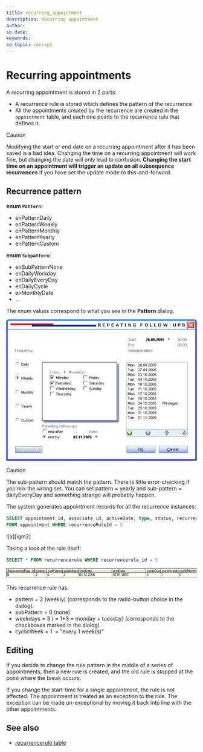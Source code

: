```yaml
---
title: recurring_appointment
description: Recurring appointment
author:
so.date:
keywords:
so.topic: concept
---
```


# Recurring appointments

A recurring appointment is stored in 2 parts:

* A recurrence rule is stored which defines the pattern of the recurrence
* All the appointments created by the recurrence are created in the `appointment` table, and each one points to the recurrence rule that defines it.

> [!CAUTION]
> Modifying the start or end date on a recurring appointment after it has been saved is a bad idea. Changing the time on a recurring appointment will work fine, but changing the date will only lead to confusion. **Changing the start time on an appointment will trigger an update on all subsequence recurrences** if you have set the update mode to this-and-forward.

## Recurrence pattern

**enum `Pattern`:**

* enPatternDaily
* enPatternWeekly
* enPatternMonthly
* enPatternYearly
* enPatternCustom

**enum `Subpattern`:**

* enSubPatternNone
* enDailyWorkday
* enDailyEveryDay
* enDailyCycle
* enMonthlyDate
* ...

The enum values correspond to what you see in the **Pattern** dialog.

![Recurring appointment dialog][img1]

> [!CAUTION]
> The sub-pattern should match the pattern. There is little error-checking if you mix the wrong set. You can set pattern = yearly and sub-pattern = dailyEveryDay and something strange will probably happen.

The system generates appointment records for all the recurrence instances:

```SQL
SELECT appointment_id, associate_id, activeDate, type, status, recurrenceRuleId 
FROM appointment WHERE recurrenceRuleId = 5
```

![x][igm2]

Taking a look at the rule itself:

```SQL
SELECT * FROM recurrencerule WHERE recurrencerule_id = 5
```

![x][img3]

This recurrence rule has:

* pattern = 2 (weekly) (corresponds to the radio-button choice in the dialog).
* subPattern = 0 (none)
* weekdays = 3 ( = 1+3 = monday + tuesday) (corresponds to the checkboxes marked in the dialog)
* cyclicWeek = 1  = "every 1 week(s)"

## Editing

If you decide to change the rule pattern in the middle of a series of appointments, then a new rule is created, and the old rule is stopped at the point where the break occurs.

If you change the start-time for a single appointment, the rule is not affected. The appointment is treated as an exception to the rule. The exception can be made un-exceptional by moving it back into line with the other appointments.

## See also

* [recurrencerule table][1]

<!-- Referenced links -->
[1]: ../../../database/docs/tables/recurrencerule.md

<!-- Referenced images -->
[img1]: media/repeat-dialog.gif
[img2]: media/recurrence-rule-table.png
[img3]: media/recurrence-rule-5.png
